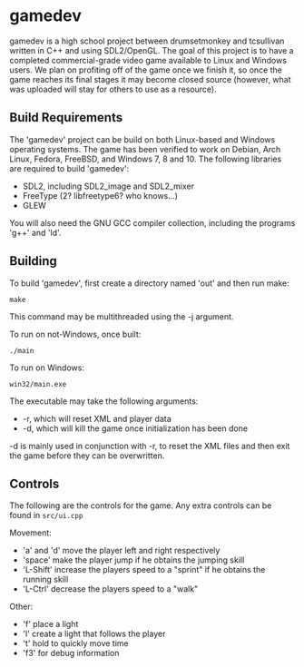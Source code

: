 gamedev
=======

gamedev is a high school project between drumsetmonkey and tcsullivan written in C++ and using SDL2/OpenGL. The goal of this project is to have a completed commercial-grade video game available to Linux and Windows users. We plan on profiting off of the game once we finish it, so once the game reaches its final stages it may become closed source (however, what was uploaded will stay for others to use as a resource).


Build Requirements
------------------

The 'gamedev' project can be build on both Linux-based and Windows operating systems. The game has been verified to work on Debian, Arch Linux, 
Fedora, FreeBSD, and Windows 7, 8 and 10. The following libraries are required to build 'gamedev':

* SDL2, including SDL2_image and SDL2_mixer
* FreeType (2? libfreetype6? who knows...)
* GLEW

You will also need the GNU GCC compiler collection, including the programs 'g++' and 'ld'.


Building
--------

To build 'gamedev', first create a directory named 'out' and then run make:

```
make
```

This command may be multithreaded using the -j argument.

To run on not-Windows, once built:

```
./main
```

To run on Windows:

```
win32/main.exe
```

The executable may take the following arguments:

* -r, which will reset XML and player data
* -d, which will kill the game once initialization has been done

-d is mainly used in conjunction with -r, to reset the XML files and then exit the game before they can be overwritten.


Controls
--------

The following are the controls for the game. Any extra controls can be found in ```src/ui.cpp```

Movement:
* 'a' and 'd' move the player left and right respectively
* 'space' make the player jump if he obtains the jumping skill
* 'L-Shift' increase the players speed to a "sprint" if he obtains the running skill
* 'L-Ctrl' decrease the players speed to a "walk"

Other:
* 'f' place a light
* 'l' create a light that follows the player
* 't' hold to quickly move time
* 'f3' for debug information
